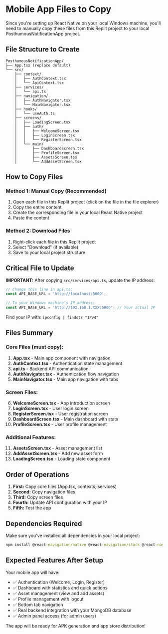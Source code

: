 # Mobile App Files to Copy

Since you're setting up React Native on your local Windows machine, you'll need to manually copy these files from this Replit project to your local PosthumousNotificationApp project.

## File Structure to Create

```
PosthumousNotificationApp/
├── App.tsx (replace default)
└── src/
    ├── context/
    │   ├── AuthContext.tsx
    │   └── ApiContext.tsx
    ├── services/
    │   └── api.ts
    ├── navigation/
    │   ├── AuthNavigator.tsx
    │   └── MainNavigator.tsx
    ├── hooks/
    │   └── useAuth.ts
    ├── screens/
    │   ├── LoadingScreen.tsx
    │   ├── auth/
    │   │   ├── WelcomeScreen.tsx
    │   │   ├── LoginScreen.tsx
    │   │   └── RegisterScreen.tsx
    │   └── main/
    │       ├── DashboardScreen.tsx
    │       ├── ProfileScreen.tsx
    │       ├── AssetsScreen.tsx
    │       └── AddAssetScreen.tsx
```

## How to Copy Files

### Method 1: Manual Copy (Recommended)
1. Open each file in this Replit project (click on the file in the file explorer)
2. Copy the entire content
3. Create the corresponding file in your local React Native project
4. Paste the content

### Method 2: Download Files
1. Right-click each file in this Replit project
2. Select "Download" (if available)
3. Save to your local project structure

## Critical File to Update

**IMPORTANT:** After copying `src/services/api.ts`, update the IP address:

```typescript
// Change this line in api.ts:
const API_BASE_URL = 'http://localhost:5000';

// To your Windows machine's IP address:
const API_BASE_URL = 'http://192.168.1.XXX:5000'; // Your actual IP
```

Find your IP with: `ipconfig | findstr "IPv4"`

## Files Summary

### Core Files (must copy):
1. **App.tsx** - Main app component with navigation
2. **AuthContext.tsx** - Authentication state management
3. **api.ts** - Backend API communication
4. **AuthNavigator.tsx** - Authentication flow navigation
5. **MainNavigator.tsx** - Main app navigation with tabs

### Screen Files:
6. **WelcomeScreen.tsx** - App introduction screen
7. **LoginScreen.tsx** - User login screen
8. **RegisterScreen.tsx** - User registration screen
9. **DashboardScreen.tsx** - Main dashboard with stats
10. **ProfileScreen.tsx** - User profile management

### Additional Features:
11. **AssetsScreen.tsx** - Asset management list
12. **AddAssetScreen.tsx** - Add new asset form
13. **LoadingScreen.tsx** - Loading state component

## Order of Operations

1. **First:** Copy core files (App.tsx, contexts, services)
2. **Second:** Copy navigation files
3. **Third:** Copy screen files
4. **Fourth:** Update API configuration with your IP
5. **Fifth:** Test the app

## Dependencies Required

Make sure you've installed all dependencies in your local project:

```cmd
npm install @react-navigation/native @react-navigation/stack @react-navigation/bottom-tabs react-native-screens react-native-safe-area-context react-native-gesture-handler react-native-reanimated @react-native-async-storage/async-storage react-native-vector-icons react-hook-form
```

## Expected Features After Setup

Your mobile app will have:
- ✅ Authentication (Welcome, Login, Register)
- ✅ Dashboard with statistics and quick actions
- ✅ Asset management (view and add assets)
- ✅ Profile management with logout
- ✅ Bottom tab navigation
- ✅ Real backend integration with your MongoDB database
- ✅ Admin panel access (for admin users)

The app will be ready for APK generation and app store distribution!